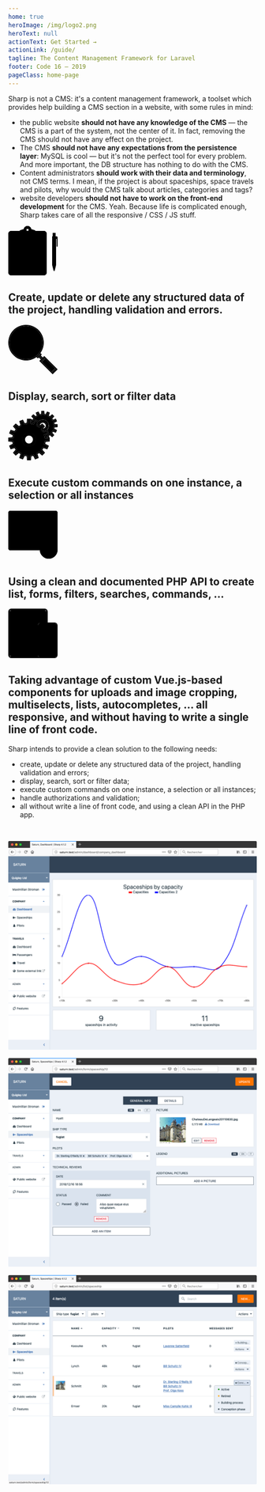 ```yaml
---
home: true
heroImage: /img/logo2.png
heroText: null
actionText: Get Started →
actionLink: /guide/
tagline: The Content Management Framework for Laravel
footer: Code 16 — 2019
pageClass: home-page
---
```


Sharp is not a CMS: it's a content management framework, a toolset which provides help building a CMS section in a website, with some rules in mind:
- the public website **should not have any knowledge of the CMS** — the CMS is a part of the system, not the center of it. In fact, removing the CMS should not have any effect on the project.
- The CMS **should not have any expectations from the persistence layer**: MySQL is cool — but it's not the perfect tool for every problem. And more important, the DB structure has nothing to do with the CMS.
- Content administrators **should work with their data and terminology**, not CMS terms. I mean, if the project is about spaceships, space travels and pilots, why would the CMS talk about articles, categories and tags?
- website developers **should not have to work on the front-end development** for the CMS. Yeah. Because life is complicated enough, Sharp takes care of all the responsive / CSS / JS stuff.

<div class="my-5">
    <div class="section my-3">
        <div class="row mx-n2">
            <div class="col px-2">
                <div class="card">
                    <svg xmlns="http://www.w3.org/2000/svg" width="100" height="100" viewBox="0 0 100 100" class="heroicon-form heroicon heroicons-lg">
                        <path class="heroicon-form-clipboard heroicon-component-accent heroicon-component-fill" d="M0 16.01A6 6 0 0 1 6 10h66a6 6 0 0 1 6 6.01v77.98a6 6 0 0 1-6 6.01H6a6 6 0 0 1-6-6.01V16.01z"></path>
                        <polygon class="heroicon-form-pages heroicon-component-fill" points="7 14 7 90 71 90 71 14"></polygon>
                        <path class="heroicon-form-clip heroicon-component-accent heroicon-component-fill" d="M24 8.9a39.7 39.7 0 0 1 7.1-2.12 8 8 0 0 1 15.8 0c2.46.5 4.83 1.2 7.1 2.13V19H24V8.9zM39 11a3 3 0 1 0 0-6 3 3 0 0 0 0 6z"></path>
                        <polygon class="heroicon-form-pen-housing heroicon-component-fill" points="90 22 99 22 99 25 96 25 96 79 93 90 90 79"></polygon>
                        <path class="heroicon-form-pen-button heroicon-component-accent heroicon-component-fill" d="M90 15h5v7s4-.24 4 0v3h-9V15z"></path>
                        <rect class="heroicon-form-pen-grip heroicon-component-accent heroicon-component-fill" width="6" height="24" x="90" y="55"></rect>
                        <path class="heroicon-shadows" d="M23 20h32v2H23v-2zM9 85h60v3H9v-3zM6 98a3.99 3.99 0 0 1-3.55-2.16c1 .73 2.22 1.16 3.54 1.16h66.02c1.32 0 2.55-.43 3.54-1.16A4 4 0 0 1 72.01 98H5.99z"></path>
                        <path class="heroicon-outline" fill-rule="nonzero" d="M55 9.33V10h17.16A6 6 0 0 1 78 16V93.99a6 6 0 0 1-6 6.01H6a6 6 0 0 1-6-6.01V16a6 6 0 0 1 6-6h17v-.67a39.7 39.7 0 0 1 8.1-2.55 8 8 0 0 1 15.8 0A39.7 39.7 0 0 1 55 9.33zM55 14h16v76H7V14h16v-2H6a4 4 0 0 0-4 4.01V94c.91 1.22 2.36 2 4 2h66c1.64 0 3.09-.78 4-2V16.01A4 4 0 0 0 72 12H55v2zM9 16v67h60V16H55v4H23v-4H9zm10.5 47a2.5 2.5 0 1 1 0-5 2.5 2.5 0 0 1 0 5zm1.5-2.5a1.5 1.5 0 1 0-3 0 1.5 1.5 0 0 0 3 0zm5-.5h24v1H26v-1zm35 7v1H17v-1h44zm-20 6v1H17v-1h24zm-24-3h40v1H17v-1zm40-41v1H17v-1h40zm-40 3h42v1H17v-1zm24 3v1H17v-1h24zM25 17v1h28v-1H25zm0-1h28v-5.34a37.7 37.7 0 0 0-6.49-1.92l-1.37-.27-.2-1.39a6 6 0 0 0-11.87 0l-.21 1.39-1.37.27A37.7 37.7 0 0 0 25 10.66V16zm14-5a3 3 0 1 1 0-6 3 3 0 0 1 0 6zm2-3a2 2 0 1 0-4 0 2 2 0 0 0 4 0zM6 98h66a4 4 0 0 0 3.55-2.16A5.96 5.96 0 0 1 72.01 97H5.99a5.96 5.96 0 0 1-3.54-1.16c.67 1.28 2 2.16 3.54 2.16zm63-13H9v1h35v1H9v1h60v-1h-6v-1h6v-1zm21-69v-2h6v7h2a2 2 0 0 1 2 2v18a1 1 0 1 1-2 0V26h-1v53l-3 12h-2l-3-12V21h1v-5zm4 0h-2v5h2v-5zm-3 8h7v-1h-7v1zm4 1h-4v30h4V25zm-4 32h4v-1h-4v1zm4 20h-4v1h4v-1zm-2 9.75L94.94 79h-3.88L93 86.75zM95 76V58h-4v18h4zM26 54h24v1H26v-1zm-6.5 3a2.5 2.5 0 1 1 0-5 2.5 2.5 0 0 1 0 5zm1.5-2.5a1.5 1.5 0 1 0-3 0 1.5 1.5 0 0 0 3 0zm5-6.5h24v1H26v-1zm-6.5 3a2.5 2.5 0 1 1 0-5 2.5 2.5 0 0 1 0 5zm1.5-2.5a1.5 1.5 0 1 0-3 0 1.5 1.5 0 0 0 3 0zm5-6.5h24v1H26v-1zm-4 .5a2.5 2.5 0 1 1-5 0 2.5 2.5 0 0 1 5 0zM19.5 44a1.5 1.5 0 1 0 0-3 1.5 1.5 0 0 0 0 3zM17 26h44v1H17v-1z"></path>
                    </svg>
                    <h2 class="section-title">
                        Create, update or delete any structured data of the project, handling validation and errors.
                    </h2>
                </div>
            </div>
            <div class="col px-2">
                <div class="card">
                    <svg xmlns="http://www.w3.org/2000/svg" width="100" height="100" viewBox="0 0 100 100" class="heroicon-magnify heroicon heroicons-lg">
                        <path class="heroicon-magnify-glass-edge heroicon-component-accent heroicon-component-fill" d="M70 36a34 34 0 1 1-68 0 34 34 0 0 1 68 0z"></path>
                        <path class="heroicon-magnify-glass heroicon-component-fill" d="M61 36a25 25 0 1 1-50 0 25 25 0 0 1 50 0z"></path>
                        <polygon class="heroicon-magnify-handle heroicon-component-fill" points="94.879 87.707 75.293 68.121 68.121 75.293 87.707 94.879"></polygon>
                        <path class="heroicon-magnify-handle-connector heroicon-component-fill" d="M63.92 58.73L65.16 60 60 65.17l-1.26-1.26a36.22 36.22 0 0 0 5.18-5.18zm-.5 5.86l1.17-1.18 4 4-1.18 1.18-4-4z"></path>
                        <path class="heroicon-magnify-handle-edge heroicon-component-accent heroicon-component-fill" d="M90 97.17l-1.59-1.58 7.18-7.18L97.17 90 90 97.17zM73 65.83l1.59 1.58-7.18 7.18L65.83 73 73 65.83z"></path>
                        <path class="heroicon-shadows" d="M6.04 37.5a30 30 0 1 1 59.93 0 30 30 0 0 0-59.93 0z"></path>
                        <path class="heroicon-outline" fill-rule="nonzero" d="M65.14 57.14l1.45 1.45L68 60l-1.41 1.41L66 62l4 4 1.59-1.59L73 63l1.41 1.41L76 66l.7.7 19.6 19.6.7.7 1.59 1.59L100 90l-1.41 1.41-7.18 7.18L90 100l-1.41-1.41L87 97l-.7-.7-19.6-19.6-.7-.7-1.59-1.59L63 73l1.41-1.41L66 70l-4-4-.59.59L60 68l-1.41-1.41-1.45-1.45h.01a36 36 0 1 1 8-8zM70 36a34 34 0 1 0-68 0 34 34 0 0 0 68 0zm-6.08 22.73a36.22 36.22 0 0 1-5.18 5.18L60 65.17 65.17 60l-1.26-1.26zm-.5 5.86l4 4 1.17-1.18-4-4-1.18 1.18zM90 97.17L97.17 90l-1.58-1.59-7.18 7.18L90 97.17zm4.88-9.46L75.29 68.12l-7.17 7.17 19.59 19.59 7.17-7.17zM73 65.83L65.83 73l1.58 1.59 7.18-7.18L73 65.83zM66 36a30 30 0 1 1-60 0 30 30 0 0 1 60 0zM36 65a29 29 0 1 0 0-58 29 29 0 0 0 0 58zm0-2a27 27 0 1 1 0-54 27 27 0 0 1 0 54zm25-27a25 25 0 1 0-50 0 25 25 0 0 0 50 0zM36 15v1a20 20 0 0 0-17.9 28.95l-.89.44A21 21 0 0 1 36 15zm37.65 61.35l.7-.7 14 14-.7.7-14-14z"></path>
                    </svg>
                    <h2 class="section-title">
                        Display, search, sort or filter data
                    </h2>
                </div>
            </div>
            <div class="col px-2">
                <div class="card">
                    <svg xmlns="http://www.w3.org/2000/svg" width="100" height="100" viewBox="0 0 100 100" class="heroicon-cog heroicon heroicons-lg">
                        <path class="heroicon-cog-front-outer heroicon-component-fill" d="M39.17 26.08l.13-1.6.54-6.48h4.32l.54 6.49.13 1.6 1.59.21a31 31 0 0 1 3.61.72l1.53.4.74-1.4 3.05-5.8 3.98 1.68-2.03 6.14-.5 1.53 1.4.82c1.08.64 2.08 1.31 3.09 2.07l1.27.97 1.23-1.03 4.97-4.21 3.05 3.05-4.2 4.97-1.04 1.23.97 1.27c.75 1 1.41 1.98 2.04 3.06l.8 1.36 1.52-.47 6.26-1.94 1.62 4L74 47.65l-1.44.72.4 1.57c.32 1.2.55 2.39.73 3.65l.22 1.59 1.6.13 6.48.54v4.32l-6.49.54-1.6.13-.21 1.59a31 31 0 0 1-.72 3.61l-.4 1.53 1.4.74 5.8 3.05-1.68 3.98-6.14-2.03-1.53-.5-.82 1.4a31.2 31.2 0 0 1-2.07 3.09l-.97 1.27 1.03 1.23 4.21 4.97-3.05 3.05-4.97-4.2-1.23-1.04-1.27.97a31.2 31.2 0 0 1-3.06 2.04l-1.36.8.47 1.52 1.94 6.26-4 1.62L52.35 90l-.72-1.44-1.57.4c-1.2.32-2.39.55-3.65.73l-1.59.22-.13 1.6-.54 6.48h-4.32l-.54-6.49-.13-1.6-1.59-.21a31 31 0 0 1-3.61-.72l-1.53-.4-.74 1.4-3.05 5.8-3.98-1.68 2.03-6.14.5-1.53-1.4-.82a31.2 31.2 0 0 1-3.09-2.07l-1.27-.97-1.23 1.03-4.97 4.21-3.05-3.05 4.2-4.97 1.04-1.23-.97-1.27c-.76-1-1.43-2-2.07-3.1l-.82-1.39-1.53.5-6.14 2.03-1.69-3.98 5.8-3.05 1.4-.74-.4-1.53a31 31 0 0 1-.7-3.61l-.23-1.59-1.6-.13L2 60.16v-4.32l6.49-.54 1.6-.13.21-1.59a31 31 0 0 1 .72-3.61l.4-1.53-1.4-.74-5.8-3.05 1.68-3.98 6.14 2.03 1.53.5.82-1.4a31.2 31.2 0 0 1 2.07-3.09l.97-1.27-1.03-1.23-4.21-4.97 3.05-3.05 4.97 4.2 1.23 1.04 1.27-.97c1-.75 1.98-1.41 3.06-2.05l1.36-.8-.47-1.51-1.94-6.26 4-1.62L31.65 26l.72 1.44 1.57-.4c1.2-.32 2.39-.55 3.65-.73l1.59-.22zM42 72a14 14 0 1 0 0-28 14 14 0 0 0 0 28z"></path>
                        <path class="heroicon-cog-front-inner heroicon-component-fill" d="M42 72a14 14 0 1 1 0-28 14 14 0 0 1 0 28zm0-5a9 9 0 1 0 0-18 9 9 0 0 0 0 18z"></path>
                        <path class="heroicon-cog-back-outer heroicon-component-accent heroicon-component-fill" d="M76.87 9.03l-1.53-.38c-.7-.17-1.38-.3-2.11-.41L71.66 8l-.13-1.58L71.16 2h-2.32l-.37 4.42L68.34 8l-1.57.24c-.73.1-1.4.24-2.11.41l-1.53.38-.73-1.39-2.08-3.95-2.13.9 1.37 4.2.5 1.51-1.37.82c-.63.38-1.2.77-1.8 1.2l-1.27.95-1.21-1.02-3.39-2.87-1.64 1.64 2.87 3.39 1.02 1.21-.94 1.27c-.44.6-.83 1.17-1.2 1.8l-.83 1.37-1.52-.5-2.55-.84.25 3.07 1.16.61 1.4.73-.39 1.52c.64.13 1.26.27 1.88.43l3.9-7.43 7.2 3.06a12.5 12.5 0 0 1 17.7 17.6l3 7.37-7.42 3.74c.16.64.31 1.28.44 1.93l1.55-.4.72 1.43.58 1.14 3.04.25-.8-2.6-.47-1.49 1.34-.8c.64-.39 1.2-.77 1.8-1.2l1.27-.95 1.21 1.02 3.39 2.87 1.64-1.64-2.87-3.39-1.02-1.21.94-1.27c.44-.6.83-1.17 1.2-1.8l.83-1.37 1.52.5 4.18 1.37.9-2.13-3.94-2.08-1.4-.73.39-1.52c.17-.71.3-1.39.41-2.12l.24-1.57 1.58-.13 4.42-.37v-2.32l-4.42-.37-1.58-.13-.24-1.57c-.1-.74-.24-1.41-.42-2.12l-.38-1.55 1.42-.72 3.94-1.99-.87-2.15-4.27 1.33-1.5.46-.8-1.34a21.2 21.2 0 0 0-1.2-1.8l-.95-1.27 1.02-1.21 2.87-3.39-1.64-1.64-3.39 2.87-1.21 1.02-1.27-.94c-.6-.44-1.17-.83-1.8-1.2l-1.37-.83.5-1.52L81.8 4.6l-2.13-.9-2.08 3.94-.73 1.4z"></path>
                        <path class="heroicon-cog-back-inner heroicon-component-accent heroicon-component-fill" d="M59.2 28.67l2-6.08A11.5 11.5 0 1 1 77.29 38.9l-5.97 1.85c-.57-.96-1.18-1.89-1.84-2.78l.02.01.51.02a8 8 0 1 0-7.98-7.49l.13.1c-.95-.7-1.93-1.35-2.95-1.94z"></path>
                        <path class="heroicon-shadows" d="M55.86 56a16 16 0 0 0-27.72 0 14 14 0 0 1 27.72 0zm4.16-29.82l1.19-3.6a11.5 11.5 0 0 1 20.06 5.1 13.98 13.98 0 0 0-21.25-1.5z"></path>
                        <path class="heroicon-outline" fill-rule="nonzero" d="M49.4 17.66c.41-.67.85-1.33 1.32-1.96l-4.05-4.8 4.24-4.23 4.8 4.05c.62-.47 1.28-.9 1.95-1.31l-1.95-5.93 5.52-2.35 2.94 5.58c.76-.19 1.53-.34 2.3-.45L67 0h6l.52 6.26c.78.11 1.55.26 2.3.45l2.95-5.58 5.52 2.35-1.95 5.93c.67.4 1.33.84 1.96 1.31l4.8-4.05 4.23 4.24-4.05 4.8c.46.62.9 1.27 1.3 1.95l6.03-1.87 2.25 5.56-5.58 2.81c.2.76.35 1.53.46 2.32L100 27v6l-6.26.52c-.11.78-.26 1.55-.45 2.3l5.58 2.95-2.35 5.52-5.93-1.95c-.4.67-.84 1.33-1.31 1.96l4.05 4.8-4.24 4.23-4.8-4.05c-.62.46-1.27.9-1.95 1.3l1.05 3.37.61.05v1.92l.21.7-.21.08V62l-8.32.7c-.18 1.3-.44 2.58-.76 3.83l7.43 3.9-3.13 7.37-7.89-2.6a34.05 34.05 0 0 1-2.2 3.3l5.4 6.37-5.66 5.66-6.38-5.4a34.03 34.03 0 0 1-3.24 2.18l2.48 8.01-7.41 3-3.74-7.41c-1.27.33-2.57.59-3.89.77L46 100h-8l-.7-8.32c-1.3-.18-2.58-.44-3.83-.76l-3.9 7.43-7.37-3.13 2.6-7.89a34.05 34.05 0 0 1-3.3-2.2l-6.37 5.4-5.66-5.66 5.4-6.38a34.05 34.05 0 0 1-2.2-3.29l-7.89 2.6-3.13-7.36 7.43-3.91a33.83 33.83 0 0 1-.76-3.84L0 62v-8l8.32-.7c.18-1.3.44-2.58.76-3.83l-7.43-3.9 3.13-7.37 7.89 2.6c.67-1.14 1.4-2.24 2.2-3.3l-5.4-6.37 5.66-5.66 6.38 5.4a34.03 34.03 0 0 1 3.24-2.18l-2.48-8.01 7.41-3 3.74 7.41c1.27-.33 2.57-.59 3.89-.77L38 16h5.35l.13-.29.88.29H46l.05.56 3.36 1.1zm-10.23 8.42l-1.59.22c-1.26.18-2.44.41-3.65.73l-1.57.4-.72-1.44-2.91-5.77-4 1.62 1.93 6.26.47 1.51-1.36.8a31.2 31.2 0 0 0-3.06 2.05l-1.27.97-1.23-1.03-4.97-4.21-3.05 3.05 4.2 4.97 1.04 1.23-.97 1.27c-.76 1-1.43 2-2.07 3.1l-.82 1.39-1.53-.5-6.14-2.03-1.69 3.98 5.8 3.05 1.4.74-.4 1.53a31 31 0 0 0-.7 3.61l-.23 1.59-1.6.13-6.48.54v4.32l6.49.54 1.6.13.21 1.59a31 31 0 0 0 .72 3.61l.4 1.53-1.4.74-5.8 3.05 1.68 3.98 6.14-2.03 1.53-.5.82 1.4a31.2 31.2 0 0 0 2.07 3.09l.97 1.27-1.03 1.23-4.21 4.97 3.05 3.05 4.97-4.2 1.23-1.04 1.27.97c1 .76 2 1.43 3.1 2.07l1.39.82-.5 1.53-2.03 6.14 3.98 1.69 3.05-5.8.74-1.4 1.53.4a31 31 0 0 0 3.61.7l1.59.23.13 1.6.54 6.48h4.32l.54-6.49.13-1.6 1.59-.21c1.26-.18 2.44-.41 3.65-.73l1.57-.4.72 1.44 2.91 5.77 4-1.62-1.93-6.26-.47-1.51 1.36-.8a31.2 31.2 0 0 0 3.06-2.05l1.27-.97 1.23 1.03 4.97 4.21 3.05-3.05-4.2-4.97-1.04-1.23.97-1.27c.76-1 1.43-2 2.07-3.1l.82-1.39 1.53.5 6.14 2.03 1.69-3.98-5.8-3.05-1.4-.74.4-1.53a31 31 0 0 0 .7-3.61l.23-1.59 1.6-.13 6.48-.54v-4.32l-6.49-.54-1.6-.13-.21-1.59c-.18-1.26-.41-2.44-.73-3.65l-.4-1.57 1.44-.72 5.77-2.91-1.62-4-6.26 1.93-1.51.47-.8-1.36a31.2 31.2 0 0 0-2.05-3.06l-.97-1.27 1.03-1.23 4.21-4.97-3.05-3.05-4.97 4.2-1.23 1.04-1.27-.97c-1-.76-2-1.43-3.1-2.07l-1.39-.82.5-1.53 2.03-6.14-3.98-1.69-3.05 5.8-.74 1.4-1.53-.4a31 31 0 0 0-3.61-.7l-1.59-.23-.13-1.6-.54-6.48h-4.32l-.54 6.49-.13 1.6zM42 43.5a14.5 14.5 0 1 1 0 29 14.5 14.5 0 0 1 0-29zM28.5 58a13.5 13.5 0 1 0 27 0 13.5 13.5 0 0 0-27 0zM52 58a10 10 0 1 1-20 0 10 10 0 0 1 20 0zm-2 0a8 8 0 1 0-16 0 8 8 0 0 0 16 0zM76.87 9.03l-1.53-.38c-.7-.17-1.38-.3-2.11-.41L71.66 8l-.13-1.58L71.16 2h-2.32l-.37 4.42L68.34 8l-1.57.24c-.73.1-1.4.24-2.11.41l-1.53.38-.73-1.39-2.08-3.95-2.13.9 1.37 4.2.5 1.51-1.37.82c-.63.38-1.2.77-1.8 1.2l-1.27.95-1.21-1.02-3.39-2.87-1.64 1.64 2.87 3.39 1.02 1.21-.94 1.27c-.44.6-.83 1.17-1.2 1.8l-.83 1.37-1.52-.5-2.55-.84.25 3.07 1.16.61 1.4.73-.39 1.52c.64.13 1.26.27 1.88.43l3.9-7.43 7.2 3.06a12.5 12.5 0 0 1 17.7 17.6l3 7.37-7.42 3.74c.16.64.31 1.28.44 1.93l1.55-.4.72 1.43.58 1.14 3.04.25-.8-2.6-.47-1.49 1.34-.8c.64-.39 1.2-.77 1.8-1.2l1.27-.95 1.21 1.02 3.39 2.87 1.64-1.64-2.87-3.39-1.02-1.21.94-1.27c.44-.6.83-1.17 1.2-1.8l.83-1.37 1.52.5 4.18 1.37.9-2.13-3.94-2.08-1.4-.73.39-1.52c.17-.71.3-1.39.41-2.12l.24-1.57 1.58-.13 4.42-.37v-2.32l-4.42-.37-1.58-.13-.24-1.57c-.1-.74-.24-1.41-.42-2.12l-.38-1.55 1.42-.72 3.94-1.99-.87-2.15-4.27 1.33-1.5.46-.8-1.34a21.2 21.2 0 0 0-1.2-1.8l-.95-1.27 1.02-1.21 2.87-3.39-1.64-1.64-3.39 2.87-1.21 1.02-1.27-.94c-.6-.44-1.17-.83-1.8-1.2l-1.37-.83.5-1.52L81.8 4.6l-2.13-.9-2.08 3.94-.73 1.4zM46.69 24.27l.02-.1-.03-.02v.12zm12.51 4.4c1.02.6 2 1.24 2.95 1.94l-.13-.1a8 8 0 1 1 7.47 7.47l-.02-.01c.66.9 1.27 1.82 1.84 2.78l5.97-1.85A11.5 11.5 0 1 0 61.2 22.59l-2 6.08zM76 30a6 6 0 0 0-11.99-.42l4.86-4.1 5.66 5.65-4.11 4.86A6 6 0 0 0 76 30zm-.14 23.32l-.02-.04-.1.03.12.01z"></path>
                    </svg>
                    <h2 class="section-title">
                        Execute custom commands on one instance, a selection or all instances
                    </h2>
                </div>
            </div>
            <div class="col px-2">
                <div class="card">
                    <svg xmlns="http://www.w3.org/2000/svg" width="100" height="100" viewBox="0 0 100 100" class="heroicon-code heroicon heroicon-lg">
                        <path class="heroicon-code-interface heroicon-component-fill" d="M0 18h100v59.997c0 2.21-1.8 4.003-3.997 4.003H3.997C1.79 82 0 80.205 0 77.997V18z"></path>
                        <path class="heroicon-code-side heroicon-component-fill" d="M1 17h7v64H4.01C2.346 81 1 79.663 1 78V17z"></path>
                        <path class="heroicon-code-menu-bar heroicon-component-accent heroicon-component-fill" d="M0 5.996C0 3.79 1.8 2 3.997 2h92.006C98.21 2 100 3.79 100 5.996V18H0V5.996z"></path>
                        <circle class="heroicon-code-circle heroicon-component-accent heroicon-component-fill" cx="82" cy="81" r="18"></circle>
                        <path class="heroicon-code-symbol heroicon-component-fill" d="M76.707 80.293L76 81l.707.707 3.586 3.586L81 86l-.707.707-1.586 1.586L78 89l-.707-.707-6.586-6.586L70 81l.707-.707 6.586-6.586L78 73l.707.707 1.586 1.586L81 76l-.707.707-3.586 3.586zm7-3.586L83 76l.707-.707 1.586-1.586L86 73l.707.707 6.586 6.586L94 81l-.707.707-6.586 6.586L86 89l-.707-.707-1.586-1.586L83 86l.707-.707 3.586-3.586L88 81l-.707-.707-3.586-3.586z"></path>
                        <path class="heroicon-outline" fill-rule="nonzero" d="M3.997 2h92.006C98.21 2 100 3.783 100 5.995v72.01c0 .328-.04.647-.115.952.076.67.115 1.352.115 2.043 0 9.94-8.06 18-18 18-9.606 0-17.454-7.524-17.973-17H3.997C1.79 82 0 80.217 0 78.005V5.995C0 3.788 1.8 2 3.997 2zM82 63c6.966 0 13.007 3.957 16 9.746V18H9v62h55.027c.52-9.476 8.367-17 17.973-17zm16-51V5.995C98 4.89 97.108 4 96.003 4H3.997C2.9 4 2 4.897 2 5.995V12h16l6-6h18l6 6h50zM2 14v2h96v-2H47.172l-6-6H24.828l-6 6H2zm0 4v60.005C2 79.11 2.892 80 3.997 80H7V18H2zm80 79c8.837 0 16-7.163 16-16s-7.163-16-16-16-16 7.163-16 16 7.163 16 16 16zM11 20h4v1h-4v-1zm14 0v1h-8v-1h8zm2 0h6v1h-6v-1zm20 0v1H35v-1h12zm-26 3v1H11v-1h10zm8 0v1h-6v-1h6zm10 0v1h-8v-1h8zm14 1H41v-1h12v1zm2-1h6v1h-6v-1zm-34 4h-8v-1h8v1zm2-1h6v1h-6v-1zm18 0v1H31v-1h10zm2 0h6v1h-6v-1zm16 1h-8v-1h8v1zm-40 2v1h-4v-1h4zm10 1h-8v-1h8v1zm2-1h10v1H31v-1zm24 1H43v-1h12v1zm10-1v1h-8v-1h8zm10 0v1h-8v-1h8zM25 56v1h-8v-1h8zm-4 4h-4v-1h4v1zm10-1v1h-8v-1h8zm12 0v1H33v-1h10zm2 0h10v1H45v-1zm-18-3h10v1H27v-1zm20 0v1h-8v-1h8zm8 0v1h-6v-1h6zm2 0h10v1H57v-1zm18 0v1h-6v-1h6zm2 0h10v1H77v-1zm19 0v1h-7v-1h7zM21 32v1h-6v-1h6zm12 0v1H23v-1h10zm-16 3h7v1h-7v-1zm5 18v1h-7v-1h7zm-7 9h9v1h-9v-1zm5 3v1h-5v-1h5zm-3 3h7v1h-7v-1zm16 0v1h-7v-1h7zm12 0v1H35v-1h10zm8 0v1h-6v-1h6zm-32 3v1h-6v-1h6zm-8 3h6v1h-6v-1zm4 3v1h-6v-1h6zm10 1h-8v-1h8v1zm10-1v1h-8v-1h8zm-9-11h-6v-1h6v1zm2-1h8v1h-8v-1zm0-27v1H19v-1h11zm2 0h8v1h-8v-1zm-7 3v1h-8v-1h8zm-10 3h6v1h-6v-1zm8 6v1h-8v-1h8zm6 0v1h-4v-1h4zm0-6v1h-6v-1h6zm-12 3h10v1H17v-1zm18 0v1h-6v-1h6zm2 0h4v1h-4v-1zm8-15v1H35v-1h10zM6 10c-1.105 0-2-.895-2-2s.895-2 2-2 2 .895 2 2-.895 2-2 2zm7-2c0 1.105-.895 2-2 2s-2-.895-2-2 .895-2 2-2 2 .895 2 2zm3 2c-1.105 0-2-.895-2-2s.895-2 2-2 2 .895 2 2-.895 2-2 2zM4 20h1v1H4v-1zm1 3v1H4v-1h1zm-1 3h1v1H4v-1zm1 3v1H4v-1h1zm-1 3h1v1H4v-1zm1 3v1H4v-1h1zm-1 3h1v1H4v-1zm1 3v1H4v-1h1zm-1 3h1v1H4v-1zm1 3v1H4v-1h1zm-1 3h1v1H4v-1zm1 3v1H4v-1h1zm-1 3h1v1H4v-1zm1 3v1H4v-1h1zm-1 3h1v1H4v-1zm1 3v1H4v-1h1zm-1 3h1v1H4v-1zm1 3v1H4v-1h1zm-1 3h1v1H4v-1zm1 3v1H4v-1h1zm63 4c0-7.732 6.268-14 14-14v1c-7.18 0-13 5.82-13 13 0 1.652.308 3.232.87 4.686l-.908.425C68.342 84.53 68 82.805 68 81zm8.707-.707L76 81l.707.707 3.586 3.586L81 86l-.707.707-1.586 1.586L78 89l-.707-.707-6.586-6.586L70 81l.707-.707 6.586-6.586L78 73l.707.707 1.586 1.586L81 76l-.707.707-3.586 3.586zM79.587 86l-4.294-4.293-.707-.707.707-.707L79.586 76 78 74.414 71.414 81 78 87.586 79.586 86zm4.12-9.293L83 76l.707-.707 1.586-1.586L86 73l.707.707 6.586 6.586L94 81l-.707.707-6.586 6.586L86 89l-.707-.707-1.586-1.586L83 86l.707-.707 3.586-3.586L88 81l-.707-.707-3.586-3.586zm5 5L84.414 86 86 87.586 92.586 81 86 74.414 84.414 76l4.293 4.293.707.707-.707.707z"></path>
                    </svg>
                    <h2 class="section-title">
                        Using a clean and documented PHP API to create list, forms, filters, searches, commands, ...
                    </h2>
                </div>
            </div>
        </div>
    </div>
    <div class="section my-3">
        <div class="card">
            <div class="row align-items-center">
                 <div class="col-3">
                      <svg xmlns="http://www.w3.org/2000/svg" width="100" height="100" viewBox="0 0 100 100" class="heroicon-devices heroicon heroicons-lg">
                          <path class="heroicon-devices-tablet-edge-outer heroicon-component-accent heroicon-component-fill" d="M6 2h68a4 4 0 0 1 4 4v22h-1V6a3 3 0 0 0-3-3H6a3 3 0 0 0-3 3v88a3 3 0 0 0 3 3h52.8c.21.36.45.7.73 1H6a4 4 0 0 1-4-4V6a4 4 0 0 1 4-4z"></path>
                          <path class="heroicon-devices-tablet-edge-inner heroicon-component-accent heroicon-component-fill" d="M58.34 96a5.99 5.99 0 0 1-.34-2v-5H7V11h66v17h3V6a2 2 0 0 0-2-2H6a2 2 0 0 0-2 2v88c0 1.1.9 2 2 2h52.34z"></path>
                          <path class="heroicon-devices-tablet-screen heroicon-component-fill" d="M72 28V12H8v76h50V34a6 6 0 0 1 6-6h8z"></path>
                          <path class="heroicon-devices-tablet-button heroicon-component-fill" d="M43.5 92h-7a.5.5 0 0 0 0 1h7a.5.5 0 0 0 0-1z"></path>
                          <path class="heroicon-devices-phone-edge-outer heroicon-component-accent heroicon-component-fill" d="M64 30h30a4 4 0 0 1 4 4v60a4 4 0 0 1-4 4H64a4 4 0 0 1-4-4V34a4 4 0 0 1 4-4z"></path>
                          <path class="heroicon-devices-phone-edge-inner heroicon-component-accent heroicon-component-fill" d="M94 32H64a2 2 0 0 0-2 2v60c0 1.1.9 2 2 2h30a2 2 0 0 0 2-2V34a2 2 0 0 0-2-2z"></path>
                          <polygon class="heroicon-devices-phone-screen heroicon-component-fill" points="64 40 94 40 94 88 64 88"></polygon>
                          <path class="heroicon-devices-phone-button heroicon-component-fill" d="M75.5 92h7a.5.5 0 0 1 0 1h-7a.5.5 0 0 1 0-1z"></path>
                          <path class="heroicon-shadows" d="M64 28h-5a6 6 0 0 0-6 6v66h11v-.08A6 6 0 0 1 59 94V34a6 6 0 0 1 5-5.92V28z"></path>
                          <path class="heroicon-outline" fill-rule="nonzero" d="M64 100H6a6 6 0 0 1-6-6V6a6 6 0 0 1 6-6h68a6 6 0 0 1 6 6v22h14a6 6 0 0 1 6 6v60a6 6 0 0 1-6 6H64zM6 2a4 4 0 0 0-4 4v88a4 4 0 0 0 4 4h53.53c-.28-.3-.52-.64-.73-1H6a3 3 0 0 1-3-3V6a3 3 0 0 1 3-3h68a3 3 0 0 1 3 3v22h1V6a4 4 0 0 0-4-4H6zm52.34 94a5.99 5.99 0 0 1-.34-2v-5H7V11h66v17h3V6a2 2 0 0 0-2-2H6a2 2 0 0 0-2 2v88c0 1.1.9 2 2 2h52.34zM72 28V12H8v76h50V34a6 6 0 0 1 6-6h8zm-8 2a4 4 0 0 0-4 4v60a4 4 0 0 0 4 4h30a4 4 0 0 0 4-4V34a4 4 0 0 0-4-4H64zm0 1h30a3 3 0 0 1 3 3v60a3 3 0 0 1-3 3H64a3 3 0 0 1-3-3V34a3 3 0 0 1 3-3zm30 1H64a2 2 0 0 0-2 2v60c0 1.1.9 2 2 2h30a2 2 0 0 0 2-2V34a2 2 0 0 0-2-2zm-31 7h32v50H63V39zm1 1v48h30V40H64zM37 7h6v1h-6V7zm-.5 84h7a1.5 1.5 0 0 1 0 3h-7a1.5 1.5 0 0 1 0-3zm7 1h-7a.5.5 0 0 0 0 1h7a.5.5 0 0 0 0-1zm.95-54.78l-10 20-.9-.44 10-20 .9.44zm1 6l-6 12-.9-.44 6-12 .9.44zm27.1 28.56l10-20 .9.44-10 20-.9-.44zm5.9-1.56l-.9-.44 6-12 .9.44-6 12zM74 92.5c0-.83.67-1.5 1.5-1.5h7a1.5 1.5 0 0 1 0 3h-7a1.5 1.5 0 0 1-1.5-1.5zm1.5-.5a.5.5 0 0 0 0 1h7a.5.5 0 0 0 0-1h-7zM82 35v1h-6v-1h6z"></path>
                      </svg>
                 </div>
                 <div class="col">
                      <h2 class="section-title mt-0" style="text-align: left">
                          Taking advantage of custom Vue.js-based components for uploads and image cropping,
                          multiselects, lists, autocompletes, ... all responsive, and without having to write a
                          single line of front code.
                      </h2>
                 </div>
            </div>
        </div>
    </div>
</div>

Sharp intends to provide a clean solution to the following needs:
- create, update or delete any structured data of the project, handling validation and errors;
- display, search, sort or filter data;
- execute custom commands on one instance, a selection or all instances;
- handle authorizations and validation;
- all without write a line of front code, and using a clean API in the PHP app.

<br>

![Dashboard](./img/dashboard.png)

![Entity form](./img/form.png)

![Entity list](./img/list.png)